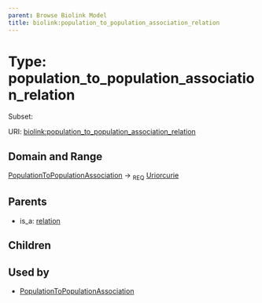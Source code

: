 ```yaml
---
parent: Browse Biolink Model
title: biolink:population_to_population_association_relation
---
```


# Type: population_to_population_association_relation

Subset:




URI: [biolink:population_to_population_association_relation](https://w3id.org/biolink/vocab/population_to_population_association_relation)

## Domain and Range

[PopulationToPopulationAssociation](PopulationToPopulationAssociation.md) ->  <sub>REQ</sub> [Uriorcurie](types/Uriorcurie.md)

## Parents

 *  is_a: [relation](relation.md)

## Children


## Used by

 * [PopulationToPopulationAssociation](PopulationToPopulationAssociation.md)
